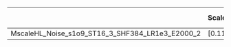 |                                                 | Scale                | Scale Tensor   | Downscale   | Learning rate   | Best MSE            | Best SSIM            |
|:------------------------------------------------|:---------------------|:---------------|:------------|:----------------|:--------------------|:---------------------|
| MscaleHL_Noise_s1o9_ST16_3_SHF384_LR1e3_E2000_2 | [0.1111111111111111] | [None]         | [4]         | [0.001]         | [22.01207399368286] | [0.7042703555361461] |